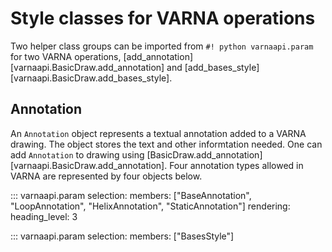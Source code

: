 # Style classes for VARNA operations

Two helper class groups can be imported from `#! python varnaapi.param` for two VARNA operations, [add_annotation][varnaapi.BasicDraw.add_annotation] and [add_bases_style][varnaapi.BasicDraw.add_bases_style].

## Annotation

An `Annotation` object represents a textual annotation added to a VARNA drawing.
The object stores the text and other informtation needed.
One can add `Annotation` to drawing using [BasicDraw.add_annotation][varnaapi.BasicDraw.add_annotation].
Four annotation types allowed in VARNA are represented by four objects below.


::: varnaapi.param
    selection:
		  members: ["BaseAnnotation", "LoopAnnotation", "HelixAnnotation", "StaticAnnotation"]
    rendering:
      heading_level: 3

::: varnaapi.param
    selection:
		  members: ["BasesStyle"]

